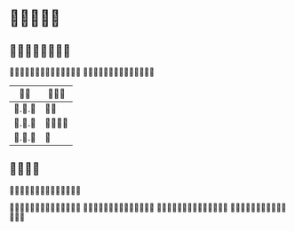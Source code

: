 # 👀👀👀👀👀

## 👀👀👀👀👀👀👀👀

👀👀👀👀👀👀👀👀👀👀👀👀👀👀
👀👀👀👀👀👀👀👀👀👀👀👀👀👀

| 👀👀 | 👀👀👀          |
| ------- | ------------------ |
| 👀.👀.👀   | 👀👀 |
| 👀.👀.👀   | 👀👀👀👀 |
| 👀.👀.👀   | 👀 |

## 👀👀👀👀

👀👀👀👀👀👀👀👀👀👀👀👀👀👀

👀👀👀👀👀👀👀👀👀👀👀👀👀👀
👀👀👀👀👀👀👀👀👀👀👀👀👀👀
👀👀👀👀👀👀👀👀👀👀👀👀👀👀
👀👀👀👀👀👀👀👀👀👀👀👀👀👀
